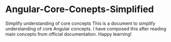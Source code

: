 # Angular-Core-Conepts-Simplified
Simplify understanding of core concepts
This is a document to simplify understanding of core Angular concepts. I have composed this after reading main concepts from official documentation. Happy learning!
